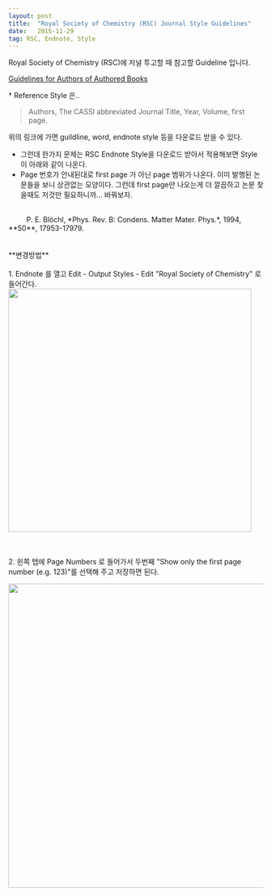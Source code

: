 ```yaml
---
layout: post
title:  "Royal Society of Chemistry (RSC) Journal Style Guidelines"
date:   2015-11-29
tag: RSC, Endnote, Style
---
```



Royal Society of Chemistry (RSC)에 저널 투고할 때 참고할 Guideline 입니다.

[Guidelines for Authors of Authored Books](http://www.rsc.org/Publishing/Books/authorguidelines.asp)  

† Reference Style 은..

> Authors, The CASSI abbreviated Journal Title, Year, Volume, first page.

위의 링크에 가면 guildline, word, endnote style 등을 다운로드 받을 수 있다.  

- 그런데 한가지 문제는 RSC Endnote Style을 다운로드 받아서 적용해보면 Style이 아래와 같이 나온다.    
- Page 번호가 안내된대로 first page 가 아닌 page 범위가 나온다. 이미 발행된 논문들을 보니 상관없는 모양이다. 그런데 first page만 나오는게   더 깔끔하고 논문 찾을때도 저것만 필요하니까... 바꿔보자. 

<br>  
&nbsp;&nbsp;&nbsp;&nbsp;&nbsp;&nbsp;&nbsp;&nbsp;&nbsp;P. E. Blöchl, *Phys. Rev. B: Condens. Matter Mater. Phys.*, 1994, **50**, 17953-17979.
<br><br><br>
**변경방법**
<br><br>
1. Endnote 를 열고 Edit - Output Styles - Edit "Royal Society of Chemistry" 로 들어간다.  

<!--![image](http://dl.dropboxusercontent.com/u/7761412/2015-12-03_pm_7.33.12.png)-->
<img src="https://dl.dropboxusercontent.com/u/7761412/2015-12-03_pm_7.33.12.png" align="center" width="480px">

<br><br>
2. 왼쪽 탭에 Page Numbers 로 들어가서 두번째 "Show only the first page number (e.g. 123)"를 선택해 주고 저장하면 된다.

<img src="https://dl.dropboxusercontent.com/u/7761412/2015-12-03_pm_7.33.26.png" align="center" width="600px">

